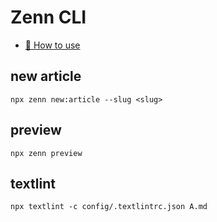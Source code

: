 # Zenn CLI

* [📘 How to use](https://zenn.dev/zenn/articles/zenn-cli-guide)

## new article
```
npx zenn new:article --slug <slug>
```
## preview
```
npx zenn preview
```
## textlint
```
npx textlint -c config/.textlintrc.json A.md
```